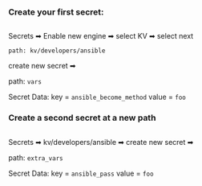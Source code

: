 ### Create your first secret:

##

Secrets ➡ Enable new engine ➡ select KV ➡ select next


`path: kv/developers/ansible`

create new secret ➡

path: `vars`

Secret Data: key = `ansible_become_method`    value = `foo`




### Create a second secret at a new path

##

Secrets ➡ kv/developers/ansible ➡ create new secret ➡


path: `extra_vars`

Secret Data: key = `ansible_pass`    value = `foo`


